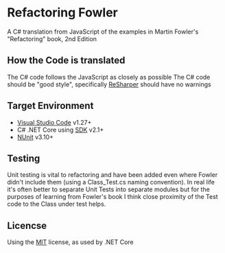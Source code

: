 # Refactoring Fowler
A C# translation from JavaScript of the examples in Martin Fowler's "Refactoring" book, 2nd Edition

## How the Code is translated
The C# code follows the JavaScript as closely as possible
The C# code should be "good style", specifically [ReSharper](https://www.jetbrains.com/resharper) should have no warnings

## Target Environment
* [Visual Studio Code](https://code.visualstudio.com) v1.27+
* C# .NET Core using [SDK](https://www.microsoft.com/net/download) v2.1+
* [NUnit](https://nunit.org) v3.10+

## Testing
Unit testing is vital to refactoring and have been added even where Fowler didn't include them (using a Class_Test.cs naming convention). In real life it's often better to separate Unit Tests into separate modules but for the purposes of learning from Fowler's book I think close proximity of the Test code to the Class under test helps.

## Licencse
Using the [MIT](https://opensource.org/licenses/MIT) license, as used by .NET Core
